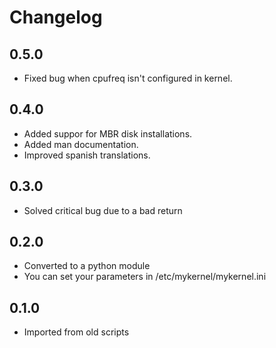 # Changelog

## 0.5.0
- Fixed bug when cpufreq isn't configured in kernel.

## 0.4.0
- Added suppor for MBR disk installations.
- Added man documentation.
- Improved spanish translations.

## 0.3.0
- Solved critical bug due to a bad return

## 0.2.0
- Converted to a python module
- You can set your parameters in /etc/mykernel/mykernel.ini

## 0.1.0
- Imported from old scripts